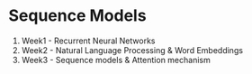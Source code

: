 # Sequence Models
1. Week1 - Recurrent Neural Networks
2. Week2 - Natural Language Processing & Word Embeddings
3. Week3 - Sequence models & Attention mechanism

